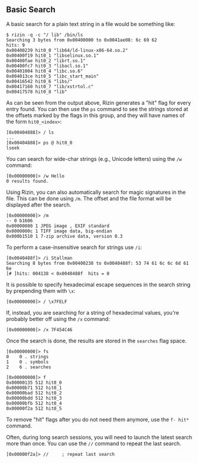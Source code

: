 ## Basic Search 

A basic search for a plain text string in a file would be something like:

```shell
$ rizin -q -c "/ lib" /bin/ls
Searching 3 bytes from 0x00400000 to 0x0041ae08: 6c 69 62 
hits: 9
0x00400239 hit0_0 "lib64/ld-linux-x86-64.so.2"
0x00400f19 hit0_1 "libselinux.so.1"
0x00400fae hit0_2 "librt.so.1"
0x00400fc7 hit0_3 "libacl.so.1"
0x00401004 hit0_4 "libc.so.6"
0x004013ce hit0_5 "libc_start_main"
0x00416542 hit0_6 "libs/"
0x00417160 hit0_7 "lib/xstrtol.c"
0x00417578 hit0_8 "lib"
```

As can be seen from the output above, Rizin generates a "hit" flag for every entry found. You can then use the `ps`
command to see the strings stored at the offsets marked by the flags in this group, and they will have names
of the form `hit0_<index>`:

```
[0x00404888]> / ls
...
[0x00404888]> ps @ hit0_0
lseek
```

You can search for wide-char strings (e.g., Unicode letters) using the `/w` command:

```
[0x00000000]> /w Hello
0 results found.
```

Using Rizin, you can also automatically search for magic signatures in the file. This can be done using `/m`.
The offset and the file format will be displayed after the search.

```
[0x00000000]> /m
-- 0 b1606
0x00000000 1 JPEG image , EXIF standard
0x0000000c 1 TIFF image data, big-endian
0x000b1510 1 7-zip archive data, version 0.3
```

To perform a case-insensitive search for strings use `/i`:

```
[0x0040488f]> /i Stallman
Searching 8 bytes from 0x00400238 to 0x0040488f: 53 74 61 6c 6c 6d 61 6e
[# ]hits: 004138 < 0x0040488f  hits = 0
```

It is possible to specify hexadecimal escape sequences in the search string by prepending them with `\x`:

```
[0x00000000]> / \x7FELF
```

If, instead, you are searching for a string of hexadecimal values, you're probably better off using the `/x` command:

```
[0x00000000]> /x 7F454C46
```

Once the search is done, the results are stored in the `searches` flag space.

```
[0x00000000]> fs
0    0 . strings
1    0 . symbols
2    6 . searches

[0x00000000]> f
0x00000135 512 hit0_0
0x00000b71 512 hit0_1
0x00000bad 512 hit0_2
0x00000bdd 512 hit0_3
0x00000bfb 512 hit0_4
0x00000f2a 512 hit0_5
```

To remove "hit" flags after you do not need them anymore, use the `f- hit*` command.

Often, during long search sessions, you will need to launch the latest search more than once. You can use the `//`
command to repeat the last search.

```
[0x00000f2a]> //     ; repeat last search
```

